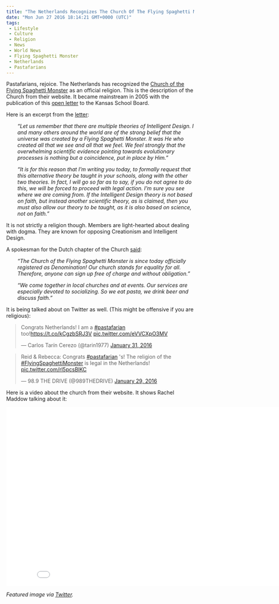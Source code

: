 ```yaml
---
title: "The Netherlands Recognizes The Church Of The Flying Spaghetti Monster As An Official Religion (VIDEO AND TWEETS)"
date: "Mon Jun 27 2016 18:14:21 GMT+0000 (UTC)"
tags: 
 - Lifestyle
 - Culture
 - Religion
 - News
 - World News
 - Flying Spaghetti Monster
 - Netherlands
 - Pastafarians
---
```

<p>Pastafarians, rejoice. The Netherlands has recognized the <a href="http://www.venganza.org/" onclick="__gaTracker(&apos;send&apos;, &apos;event&apos;, &apos;outbound-article&apos;, &apos;http://www.venganza.org/&apos;, &apos;Church of the Flying Spaghetti Monster&apos;);" target="_blank">Church of the Flying Spaghetti Monster</a> as an official religion. This is the description of the Church from their website. It became mainstream in 2005 with the publication of this <a href="http://www.venganza.org/about/open-letter/" onclick="__gaTracker(&apos;send&apos;, &apos;event&apos;, &apos;outbound-article&apos;, &apos;http://www.venganza.org/about/open-letter/&apos;, &apos;open letter&apos;);">open letter</a> to the Kansas School Board.</p><p>Here is an excerpt from the <a href="http://www.venganza.org/about/open-letter/" onclick="__gaTracker(&apos;send&apos;, &apos;event&apos;, &apos;outbound-article&apos;, &apos;http://www.venganza.org/about/open-letter/&apos;, &apos;letter&apos;);" target="_blank">letter</a>:</p><p style="padding-left: 30px;"><em>&#x201C;Let us remember that there are multiple theories of Intelligent Design. I and many others around the world are of the strong belief that the universe was created by a Flying Spaghetti Monster. It was He who created all that we see and all that we feel. We feel strongly that the overwhelming scientific evidence pointing towards evolutionary processes is nothing but a coincidence, put in place by Him.&#x201D;</em></p><p style="padding-left: 30px;"><em>&#x201C;It is for this reason that I&#x2019;m writing you today, to formally request that this alternative theory be taught in your schools, along with the other two theories. In fact, I will go so far as to say, if you do not agree to do this, we will be forced to proceed with legal action. I&#x2019;m sure you see where we are coming from. If the Intelligent Design theory is not based on faith, but instead another scientific theory, as is claimed, then you must also allow our theory to be taught, as it is also based on science, not on faith.&#x201D;</em></p><p>It is not strictly a religion though. Members are light-hearted about dealing with dogma. They are known for opposing Creationism and Intelligent Design.</p><p>A spokesman for the Dutch chapter of the Church <a href="http://deadstate.org/the-netherlands-just-made-the-church-of-the-flying-spaghetti-monster-an-official-religion/" onclick="__gaTracker(&apos;send&apos;, &apos;event&apos;, &apos;outbound-article&apos;, &apos;http://deadstate.org/the-netherlands-just-made-the-church-of-the-flying-spaghetti-monster-an-official-religion/&apos;, &apos;said&apos;);" target="_blank">said</a>:</p><p style="padding-left: 30px;"><em>&#x201C;The Church of the Flying Spaghetti Monster is since today officially registered as Denomination! Our church stands for equality for all. Therefore, anyone can sign up free of charge and without obligation.&#x201D;</em></p><p style="padding-left: 30px;"><em>&#x201C;We come together in local churches and at events. Our services are especially devoted to socializing. So we eat pasta, we drink beer and discuss faith.&#x201D;</em></p><p>It is being talked about on Twitter as well. (This might be offensive if you are religious):</p><p><script async src="//platform.twitter.com/widgets.js" charset="utf-8"></script></p><blockquote class="twitter-tweet" data-width="500"><p lang="en" dir="ltr">Congrats Netherlands! I am a <a href="https://twitter.com/hashtag/pastafarian?src=hash" onclick="__gaTracker(&apos;send&apos;, &apos;event&apos;, &apos;outbound-article&apos;, &apos;https://twitter.com/hashtag/pastafarian?src=hash&apos;, &apos;#pastafarian&apos;);">#pastafarian</a> too!<a href="https://t.co/kCgzbSRJ3V" onclick="__gaTracker(&apos;send&apos;, &apos;event&apos;, &apos;outbound-article&apos;, &apos;https://t.co/kCgzbSRJ3V&apos;, &apos;https://t.co/kCgzbSRJ3V&apos;);">https://t.co/kCgzbSRJ3V</a> <a href="https://t.co/eVVCXpO3MV" onclick="__gaTracker(&apos;send&apos;, &apos;event&apos;, &apos;outbound-article&apos;, &apos;https://t.co/eVVCXpO3MV&apos;, &apos;pic.twitter.com/eVVCXpO3MV&apos;);">pic.twitter.com/eVVCXpO3MV</a></p>
<p>&#x2014; Carlos Tar&#xED;n Cerezo (@tarin1977) <a href="https://twitter.com/tarin1977/status/693894803596152833" onclick="__gaTracker(&apos;send&apos;, &apos;event&apos;, &apos;outbound-article&apos;, &apos;https://twitter.com/tarin1977/status/693894803596152833&apos;, &apos;January 31, 2016&apos;);">January 31, 2016</a></p></blockquote><p><script async src="//platform.twitter.com/widgets.js" charset="utf-8"></script></p><blockquote class="twitter-tweet" data-width="500"><p lang="en" dir="ltr">Reid &amp; Rebecca: Congrats <a href="https://twitter.com/hashtag/pastafarian?src=hash" onclick="__gaTracker(&apos;send&apos;, &apos;event&apos;, &apos;outbound-article&apos;, &apos;https://twitter.com/hashtag/pastafarian?src=hash&apos;, &apos;#pastafarian&apos;);">#pastafarian</a> &apos;s! The religion of the <a href="https://twitter.com/hashtag/FlyingSpaghettiMonster?src=hash" onclick="__gaTracker(&apos;send&apos;, &apos;event&apos;, &apos;outbound-article&apos;, &apos;https://twitter.com/hashtag/FlyingSpaghettiMonster?src=hash&apos;, &apos;#FlyingSpaghettiMonster&apos;);">#FlyingSpaghettiMonster</a> is legal in the Netherlands! <a href="https://t.co/rl5pcsBlKC" onclick="__gaTracker(&apos;send&apos;, &apos;event&apos;, &apos;outbound-article&apos;, &apos;https://t.co/rl5pcsBlKC&apos;, &apos;pic.twitter.com/rl5pcsBlKC&apos;);">pic.twitter.com/rl5pcsBlKC</a></p>
<p>&#x2014; 98.9 THE DRIVE (@989THEDRIVE) <a href="https://twitter.com/989THEDRIVE/status/693043657415487488" onclick="__gaTracker(&apos;send&apos;, &apos;event&apos;, &apos;outbound-article&apos;, &apos;https://twitter.com/989THEDRIVE/status/693043657415487488&apos;, &apos;January 29, 2016&apos;);">January 29, 2016</a></p></blockquote><p><script async src="//platform.twitter.com/widgets.js" charset="utf-8"></script></p><p>Here is a video about the church from their website. It shows Rachel Maddow talking about it:</p><p><iframe width="853" height="480" src="//www.youtube.com/embed/0XebqnAf4Zw" frameborder="0" allowfullscreen></iframe></p><p><em>Featured image via <a href="https://twitter.com/3wushi/status/746737309677195264" onclick="__gaTracker(&apos;send&apos;, &apos;event&apos;, &apos;outbound-article&apos;, &apos;https://twitter.com/3wushi/status/746737309677195264&apos;, &apos;Twitter&apos;);" target="_blank">Twitter</a>.</em></p>